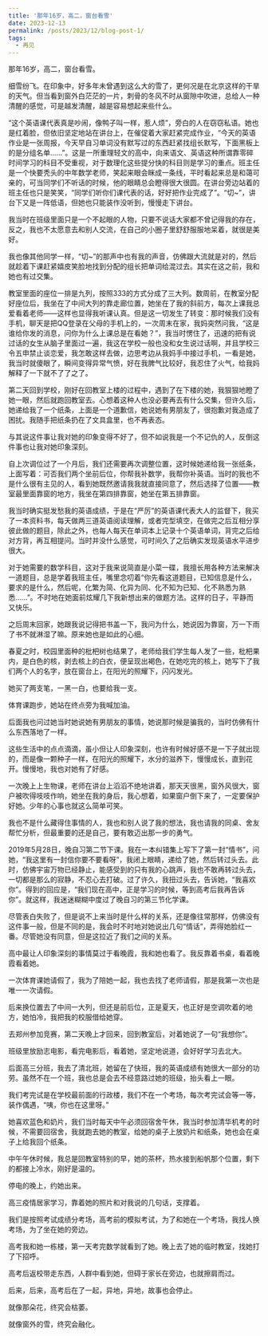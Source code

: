 ```yaml
---
title: '那年16岁，高二，窗台看雪'
date: 2023-12-13
permalink: /posts/2023/12/blog-post-1/
tags:
  - 再见
---
```


那年16岁，高二，窗台看雪。

细雪纷飞。在印象中，好多年未曾遇到这么大的雪了，更何况是在北京这样的干旱的天气。但当看到窗外白茫茫的一片，刺骨的冬风不时从窗隙中吹进，总给人一种清醒的感觉，可是越发清醒，越是容易想起来些什么。

“这个英语课代表真是吵闹，像鸭子叫一样，惹人烦”，旁白的人在窃窃私语。她也是红着脸，但依旧坚定地站在讲台上，在催促着大家赶紧完成作业，“今天的英语作业是一张周报，今天早自习单词没有默写过的东西赶紧找组长默写，下面黑板上的是分组名单……”。这是一所重理轻文的高中，向来语文、英语这种所谓靠零碎时间学习的科目不受重视，对于数理化这些提分快的科目则是学习的重点。班主任是一个快要秃头的中年数学老师，笑起来眼会眯成一条线，平时看起来总是和蔼可亲的，可当同学们不听话的时候，他的眼睛总会瞪得很大很圆。在讲台旁边站着的班主任也只是笑笑，“同学们听你们课代表的话，好好把作业完成了”。“切~”，讲台下又是一阵低语，但她也只能装作没听到，慢慢走下讲台。

我当时在班级里面只是一个不起眼的人物，只要不说话大家都不曾记得我的存在，反之，我也不太愿意去和别人交流，在自己的小圈子里舒舒服服地呆着，就很是美好。

我也像其他同学一样，“切~”的那声中也有我的声音，仿佛跟大流就是对的，然后就趁着下课赶紧嬉皮笑脸地找到分配的组长把单词给混过去。其实在这之前，我和她也有过交集。

教室里面的座位一排是九列，按照333的方式分成了三大列。数周前，在教室分配好座位后，我坐在了中间大列的靠走廊位置，她坐在了我的斜前方，每次上课我总爱看着老师——这样也显得我听课认真。但是这一切发生了转变：那时候我们没有手机，聊天是把QQ登录在父母的手机上的，一次周末在家，我妈突然问我，“这是谁给你发的消息，问你为什么上课总是在看她？”，我当时愣住了，迅速的把有说过话的女生从脑子里面过一遍，我这在学校一般也没和女生说过话啊，并且学校三令五申禁止谈恋爱，我怎敢这样去做，边思考边从我妈手中接过手机，一看是她，我当时就傻眼了，瞬间变得异常气愤，好在我脾气比较好，我忍住了火气，给我妈解释了一下就不了了之了。

第二天回到学校，刚好在回教室上楼的过程中，遇到了在下楼的她，我狠狠地瞪了她一眼，然后就跑回教室去。心想着这种人也没必要再去有什么交集，但许久后，她递给我了一个纸条，上面是一个道歉信，她说她有男朋友了，很抱歉对我造成了困扰。我随手把纸条扔在了文具盒里，也不再表态。

与其说这件事让我对她的印象变得不好了，但不如说我是一个不记仇的人，反倒这件事也让我对她印象深刻。

自上次调位过了一个月后，我们还需要再次调整位置，这时候她递给我一张纸条，上面写着：可否我们两个坐前后位，你帮我补数学，我帮你补英语。当时的我也不是什么很有主见的人，看到她既然邀请我我就直接同意了，然后选择了位置——教室最里面靠窗的地方，我坐在第四排靠窗，她坐在第五排靠窗。

我当时确实挺发愁我的英语成绩，于是在“严厉”的英语课代表大人的监督下，我买了一本资料书，每天做两三道英语阅读理解，或者完型填空，在做完之后互相分享彼此做的题目，除此之外，也每人每天在单词本上记录十个英语单词，背完之后给对方背，再互相提问。当时并没什么感觉，可时间久了之后确实发现英语水平进步很大。

对于她需要的数学科目，这对于我来说简直是小菜一碟，我擅长用各种方法来解决一道题目，总是学着我班主任，嘴里念叨着“你先看这道题目，已知信息是什么，要求的是什么，然后呢，化繁为简、化异为同、化不知为已知、化不熟悉为熟悉……”。不时地在她面前炫耀几下我新想出来的做题方法。这样的日子，平静而又快乐。

之后周末回家，她跟我说记得把书盖一下，我问为什么，她说因为靠窗，万一下雨了书不就淋湿了嘛。原来她也是如此的心细。

春夏之时，校园里面种的枇杷树也结果了，老师给我们学生每人发了一些，枇杷果内，是白色的核，剥去核上的白衣，便呈现出褐色，在她吃完的核上，她写下了我们两个人的名字，放在窗台上，在阳光的照耀下，闪闪发光。

她买了两支笔，一黑一白，也要给我一支。

体育课跑步，她站在终点旁为我喊加油。

后面我也问过她当时她说她有男朋友的事情，她说那时候是骗我的，当时仿佛有什么东西落地了一样。

这些生活中的点点滴滴，虽小但让人印象深刻，也许有时候好感不是一下子就出现的，而是像一颗种子一样，在阳光的照耀下，水分的滋养下，慢慢成长，直到花开。慢慢地，我也对她有了好感。

一次晚上上生物课，老师在讲台上滔滔不绝地讲着，那天天很黑，窗外风很大，窗户被吹得吱吱作响，她坐在我的身后，我心想着，如果窗户倒下来了，一定要保护好她。少年的心事也就这么简单可笑。

我也不是什么藏得住事情的人，我也和别人说了我的想法，我也请我的同桌、舍友帮忙分析，但最重要的还是自己，要有敢迈出那一步的勇气。

2019年5月28日，晚自习第二节下课。我在一本纠错集上写下了第一封“情书”，问她，“我这里有一封信你要不要看呀”，我闭上眼睛，递给了她，然后转过头去。此时，仿佛宇宙万物已经静止，能感受到的只有我的心跳声，我也不敢再转过头去，一切都是那么的寂静，不忍心去打破。过了许久，我扭过头去，告诉她，“我喜欢你”。得到的回应是，“我们现在高中，正是学习的时候，等到高考后我再告诉你”。就这样，我迷迷糊糊中度过了晚自习的第三节化学课。

尽管表白失败了，但是说不上来当时是什么样的关系，还是像往常那样，仿佛没有这件事一般，但是不同的是，我会时不时地对她说出几句“情话”，弄得她脸红一番。尽管她没有同意，但是这拉近了我们之间的关系。

高中最让人印象深刻的事情莫过于看晚霞，我和她也看了。我反靠着书桌，看着晚霞看着她。

一次体育课她请假了，我为了陪她一起，我也去找了老师请假，那是我第一次也是唯一一次请假。

后来换位置去了中间一大列，但还是前后位，正是夏天，也正好是空调吹着的地方，她怕冷，我把我的校服借给她穿。

去郑州参加竞赛，第二天晚上才回来，回到教室后，对着她说了一句“我想你”。

班级里放励志电影，看完电影后，看着她，坚定地说道，会好好学习去北大。

后面高三分班，我去了清北班，她留在了快班，我的英语成绩有她很大一部分的功劳。虽然不在一个班，我也总是会去不经意路过她的班级，抬头看上一眼。

我们考完试是在学校最前面的行政楼，我们不在一个考场，每次考完试会等一等，装作偶遇，“咦，你也在这里呀。”

她喜欢蓝色和奶片，我们当时每天中午必须回宿舍午休，我当时参加清华机考的时候，不需要回宿舍，我就跑去她的教室，给她的桌子上放奶片和纸条，她也会在桌子上给我回个纸条。

中午午休时候，我总是回教室特别的早，她的茶杯，热水接到船帆那个位置，剩下的都接上冷水，刚好是温的。

停电的晚上，约她出来。

高三疫情居家学习，靠着她的照片和对我说的几句话，支撑着。

我们是按照考试成绩分考场，高考前的模拟考试，为了和她在一个考场，我找人换考场，为了坐在她的旁边。

高考我和她一栋楼，第一天考完数学就看到了她。晚上去了她的临时教室，找她打了下招呼。

高考后返校带走东西，人群中看到她，但碍于家长在旁边，也就擦肩而过。

后来，后来，高考后在了一起，异地，异地，故事也会停止。

就像那朵花，终究会枯萎。

就像窗外的雪，终究会融化。
